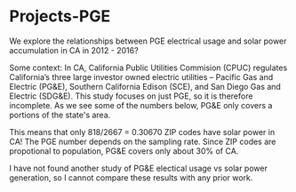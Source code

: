 # Projects-PGE

We explore the relationships between PGE electrical usage and solar power accumulation in CA in 2012 - 2016?

Some context: In CA, California Public Utilities Commision (CPUC) regulates California’s three large investor owned electric utilities – Pacific Gas and Electric (PG&E), Southern California Edison (SCE), and San Diego Gas and Electric (SDG&E). This study focuses on just PGE, so it is therefore incomplete. 
As we see some of the numbers below, PG&E only covers a portions of the state's area. 

This means that only 818/2667 = 0.30670 ZIP codes have solar power in CA! The PGE number depends on the sampling rate. Since ZIP codes are propotional to population, PG&E covers only about 30% of CA. 

I have not found another study of PG&E electical usage vs solar power generation, so I cannot compare these results with any prior work.
